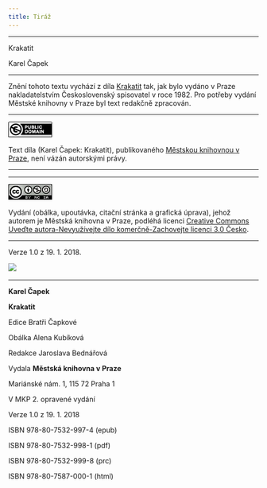 ```yaml
---
title: Tiráž
---
```


***

Krakatit

Karel Čapek


***

Znění tohoto textu vychází z díla [Krakatit](https://search.mlp.cz/cz/titul/tovarna-na-absolutno-krakatit/2302/) tak, jak bylo vydáno v Praze nakladatelstvím Československý spisovatel v roce 1982. Pro potřeby vydání Městské knihovny v Praze byl text redakčně zpracován.

  

  

* * *

[![](./resources/image001.jpg)](http://creativecommons.org/publicdomain/mark/1.0/deed.cs)

Text díla (Karel Čapek: Krakatit), publikovaného [Městskou knihovnou v Praze](https://www.mlp.cz/cz/), není vázán autorskými právy.

  

* * *

  

  

* * *

[![](./resources/image002.jpg)](http://creativecommons.org/licenses/by-nc-sa/3.0/cz/)

Vydání (obálka, upoutávka, citační stránka a grafická úprava), jehož autorem je Městská knihovna v Praze, podléhá licenci [Creative Commons Uveďte autora-Nevyužívejte dílo komerčně-Zachovejte licenci 3.0 Česko](https://creativecommons.org/licenses/by-nc-sa/3.0/cz/).

  

* * *

  

  

Verze 1.0 z 19. 1. 2018.

![](../Images/image003.png)


***

**Karel Čapek**

**Krakatit**

  

Edice Bratři Čapkové

  

Obálka Alena Kubíková

  

Redakce Jaroslava Bednářová

  

Vydala **Městská knihovna v Praze**

  

Mariánské nám. 1, 115 72 Praha 1

  

V MKP 2. opravené vydání

  

Verze 1.0 z 19. 1. 2018

  

ISBN 978-80-7532-997-4 (epub)

  

ISBN 978-80-7532-998-1 (pdf)

  

ISBN 978-80-7532-999-8 (prc)

  

ISBN 978-80-7587-000-1 (html)

